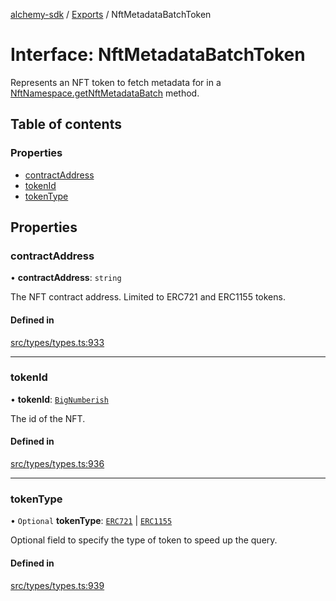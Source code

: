 [alchemy-sdk](../README.md) / [Exports](../modules.md) / NftMetadataBatchToken

# Interface: NftMetadataBatchToken

Represents an NFT token to fetch metadata for in a
[NftNamespace.getNftMetadataBatch](../classes/NftNamespace.md#getnftmetadatabatch) method.

## Table of contents

### Properties

- [contractAddress](NftMetadataBatchToken.md#contractaddress)
- [tokenId](NftMetadataBatchToken.md#tokenid)
- [tokenType](NftMetadataBatchToken.md#tokentype)

## Properties

### contractAddress

• **contractAddress**: `string`

The NFT contract address. Limited to ERC721 and ERC1155 tokens.

#### Defined in

[src/types/types.ts:933](https://github.com/alchemyplatform/alchemy-sdk-js/blob/432c999/src/types/types.ts#L933)

___

### tokenId

• **tokenId**: [`BigNumberish`](../modules.md#bignumberish)

The id of the NFT.

#### Defined in

[src/types/types.ts:936](https://github.com/alchemyplatform/alchemy-sdk-js/blob/432c999/src/types/types.ts#L936)

___

### tokenType

• `Optional` **tokenType**: [`ERC721`](../enums/NftTokenType.md#erc721) \| [`ERC1155`](../enums/NftTokenType.md#erc1155)

Optional field to specify the type of token to speed up the query.

#### Defined in

[src/types/types.ts:939](https://github.com/alchemyplatform/alchemy-sdk-js/blob/432c999/src/types/types.ts#L939)
